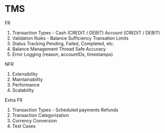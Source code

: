 # TMS

FR
1. Transaction Types - 
    Cash (CREDIT / DEBIT)
    Account (CREDIT / DEBIT)
2. Validation Rules -
    Balance Sufficiency
    Transation Limits
3. Status Tracking
    Pending, Failed, Completed, etc.
4. Balance Management
    Thread Safe
    Accuracy
5. Error Logging
    (reason, accountIDs, timestamps)


NFR
1. Extensibility
2. Maintainability
3. Performance
4. Scalability


Extra FR
1. Transaction Types -
    Scheduled payments
    Refunds
2. Transaction Categorization
3. Currency Conversion
4. Test Cases